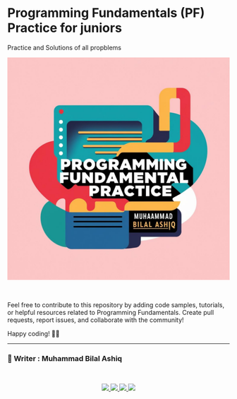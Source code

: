 # Programming Fundamentals (PF) Practice for juniors
Practice and Solutions of all propblems

![Java display Image](Source/PFB.jpg)

<br>

Feel free to contribute to this repository by adding code samples, tutorials, or helpful resources related to Programming Fundamentals. Create pull requests, report issues, and collaborate with the community!

Happy coding! 🐍🚀

***
### 📝 Writer : Muhammad Bilal Ashiq 

<br />

<p align="center">
  <a href="https://github.com/thecallmeBilalAshiq">
    <img src="https://skillicons.dev/icons?i=github" />
  </a>
  <a href="https://www.linkedin.com/in/bilal-ashiq/">
    <img src="https://skillicons.dev/icons?i=linkedin" />
  </a>
    <a href="bashiq031@gmail.com">
    <img src="https://skillicons.dev/icons?i=gmail" />
  </a>
    <a href="https://www.instagram.com/theycallme_bilal_ashiq/">
    <img src="https://skillicons.dev/icons?i=instagram" />
      
  </a>
  
</p>

